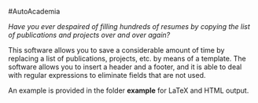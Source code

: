 #AutoAcademia

*Have you ever despaired of filling hundreds of resumes by copying the list of publications and projects over and over again?*

This software allows you to save a considerable amount of time by replacing a list of publications, projects, etc. by means of a template. 
The software allows you to insert a header and a footer, and it is able to deal with regular expressions to eliminate fields that are not used.

An example is provided in the folder **example** for LaTeX and HTML output.
